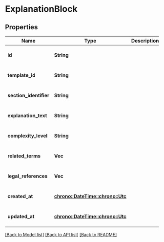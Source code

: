 # ExplanationBlock

## Properties
Name | Type | Description | Notes
------------ | ------------- | ------------- | -------------
**id** | **String** |  | [optional] [default to None]
**template_id** | **String** |  | [optional] [default to None]
**section_identifier** | **String** |  | [optional] [default to None]
**explanation_text** | **String** |  | [optional] [default to None]
**complexity_level** | **String** |  | [optional] [default to None]
**related_terms** | **Vec<String>** |  | [optional] [default to None]
**legal_references** | **Vec<String>** |  | [optional] [default to None]
**created_at** | [**chrono::DateTime::<chrono::Utc>**](DateTime.md) |  | [optional] [default to None]
**updated_at** | [**chrono::DateTime::<chrono::Utc>**](DateTime.md) |  | [optional] [default to None]

[[Back to Model list]](../README.md#documentation-for-models) [[Back to API list]](../README.md#documentation-for-api-endpoints) [[Back to README]](../README.md)


